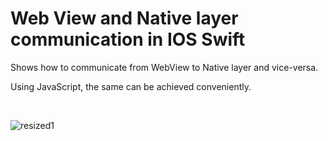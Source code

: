 # Web View and Native layer communication in IOS Swift

Shows how to communicate from WebView to Native layer and vice-versa.

Using JavaScript, the same can be achieved conveniently.

<br>

<p align="center">  

![resized1](https://user-images.githubusercontent.com/39777674/73593712-06e90200-452d-11ea-89c1-34a3787edd79.gif)


</p>


<br>

